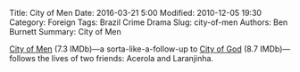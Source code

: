 Title: City of Men
Date: 2016-03-21 5:00
Modified: 2010-12-05 19:30
Category: Foreign
Tags: Brazil Crime Drama
Slug: city-of-men
Authors: Ben Burnett
Summary: City of Men

[City of Men](http://www.imdb.com/title/tt0870090/) (7.3 IMDb)&mdash;a
sorta-like-a-follow-up to [City of
God](http://www.imdb.com/title/tt0317248/) (8.7 IMDb)&mdash;follows the
lives of two friends: Acerola and Laranjinha.
